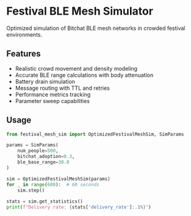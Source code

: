 # Festival BLE Mesh Simulator

Optimized simulation of Bitchat BLE mesh networks in crowded festival environments.

## Features

- Realistic crowd movement and density modeling
- Accurate BLE range calculations with body attenuation
- Battery drain simulation
- Message routing with TTL and retries
- Performance metrics tracking
- Parameter sweep capabilities

## Usage
```python
from festival_mesh_sim import OptimizedFestivalMeshSim, SimParams

params = SimParams(
    num_people=500,
    bitchat_adoption=0.3,
    ble_base_range=30.0
)

sim = OptimizedFestivalMeshSim(params)
for _ in range(600):  # 60 seconds
    sim.step()
    
stats = sim.get_statistics()
print(f"Delivery rate: {stats['delivery_rate']:.1%}")